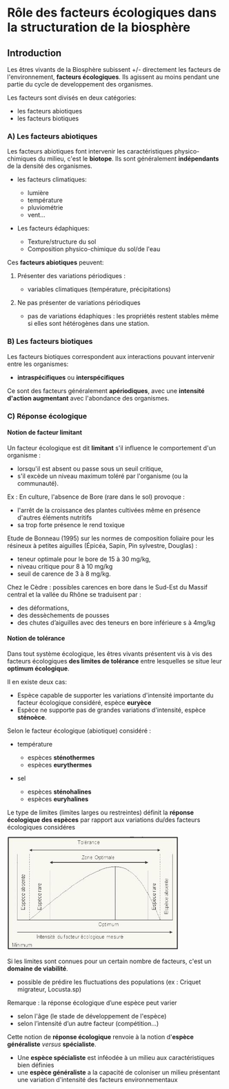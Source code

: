 # Rôle des facteurs écologiques  dans la structuration de la  biosphère

## Introduction

Les êtres vivants de la Biosphère subissent +/- directement les facteurs de l'environnement, **facteurs écologiques**. Ils agissent au moins pendant une partie du cycle de developpement des organismes.

Les facteurs sont divisés en deux catégories:

* les facteurs abiotiques
* les facteurs biotiques

### A) Les facteurs abiotiques

Les facteurs abiotiques font intervenir les caractéristiques physico-chimiques du milieu, c'est le **biotope**. Ils sont généralement **indépendants** de la densité des organismes.

* les facteurs climatiques:
	* lumière
    * température
    * pluviométrie
    * vent...
    
* Les facteurs édaphiques:
	* Texture/structure du sol
    * Composition physico-chimique du sol/de l'eau
    
Ces **facteurs abiotiques** peuvent:

1) Présenter des variations périodiques :
	* variables climatiques (température, précipitations)
    
2) Ne pas présenter de variations périodiques
	* pas de variations édaphiques : les propriétés restent stables même si elles sont hétérogènes dans une station.
    
### B) Les facteurs biotiques    

Les facteurs biotiques correspondent aux interactions pouvant intervenir entre les organismes:

* **intraspécifiques** ou **interspécifiques**

Ce sont des facteurs généralement **apériodiques**, avec une **intensité d'action augmentant** avec l'abondance des organismes.

### C) Réponse écologique

#### Notion de facteur limitant

Un facteur écologique est dit **limitant** s'il influence le comportement d'un organisme :

* lorsqu'il  est  absent  ou  passe  sous  un  seuil critique, 
* s'il  excède  un  niveau  maximum toléré  par l'organisme (ou la communauté).

Ex  :   En  culture,   l'absence  de Bore (rare  dans  le  sol) provoque :

* l'arrêt de la croissance des plantes cultivées même en présence d'autres éléments nutritifs
* sa trop forte présence le rend toxique

Etude de Bonneau (1995) sur les normes de composition foliaire pour les résineux à petites aiguilles (Épicéa, Sapin, Pin sylvestre, Douglas) :

* teneur optimale pour le bore de 15 à 30 mg/kg,
* niveau critique pour 8 à 10 mg/kg
* seuil de carence de 3 à 8 mg/kg. 

Chez le Cèdre : possibles carences en bore dans le Sud-Est du Massif central et la vallée du Rhône se traduisent par :

* des déformations,
* des dessèchements de pousses
* des  chutes  d’aiguilles  avec  des  teneurs  en  bore  inférieure s  à  4mg/kg

#### Notion de tolérance

Dans  tout  système  écologique,  les  êtres  vivants  présentent vis à vis des facteurs écologiques **des limites de tolérance** entre lesquelles se situe leur **optimum écologique**.

Il en existe deux cas:

* Espèce  capable  de  supporter  les  variations  d'intensité importante du facteur écologique considéré, espèce **euryèce**
* Espèce ne supporte pas de grandes variations d'intensité, espèce **sténoèce**.

Selon le facteur écologique (abiotique) considéré :

* température 
	* espèces **sténothermes**
	* espèces **eurythermes**
    
* sel
	* espèces **sténohalines**
    * espèces **euryhalines**

Le type de limites (limites larges ou restreintes) définit la **réponse écologique des espèces** par rapport aux variations du/des facteurs écologiques considéres 

![Intensité ou facteur écologique mesuré](Images/ecologieespece.JPG)

Si les limites sont connues pour un certain nombre de facteurs, c'est un **domaine de viabilité**.

* possible de prédire les fluctuations des populations (ex : Criquet migrateur, Locusta.sp)

Remarque : la réponse écologique d’une espèce peut varier

* selon l'âge (le stade de développement de l'espèce)
* selon l’intensité d’un autre facteur (compétition...)

Cette  notion  de **réponse  écologique** renvoie  à  la  notion d'**espèce généraliste** *versus* **spécialiste**.

* Une **espèce spécialiste** est inféodée à un milieu aux caractéristiques bien définies
* une **espèce généraliste** a la capacité de coloniser un milieu présentant une variation d'intensité des facteurs environnementaux